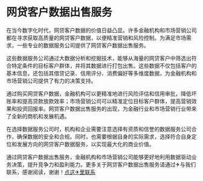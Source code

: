# 网贷客户数据出售服务

在当今数字化时代，网贷客户数据的价值日益凸显。许多金融机构和市场营销公司都在寻求获取高质量的网贷客户数据，以便精准营销和风险控制。为满足市场需求，一些专业的数据服务公司提供了网贷客户数据出售服务。

这些数据服务公司通过大数据分析和挖掘技术，能够从海量的网贷客户中筛选出符合特定条件的目标客户群体，并将其数据进行打包出售。这些数据不仅包括客户的基本信息，还包括其借贷记录、信用评分、消费偏好等多维度数据，为金融机构和市场营销公司提供了有力的决策支持。

通过购买网贷客户数据，金融机构可以更精准地进行风险评估和信用审批，降低坏账率和提高贷款放款效率；市场营销公司可以精准定位目标客户群体，提高营销效果和投资回报率。网贷客户数据出售服务的出现，为金融行业和市场营销行业带来了全新的商机和发展机遇。

在选择数据服务公司时，机构和企业需要注意选择有资质和信誉的数据服务公司合作，确保数据的安全和合规。同时，也需要根据自身的实际需求，选择符合自身定位和发展方向的网贷客户数据服务，以实现最大化的商业价值。

通过网贷客户数据出售服务，金融机构和市场营销公司能够更好地利用数据驱动业务决策，提升竞争力和盈利能力。更多关于网贷客户数据出售服务请通过✈与我们联系，感谢阅读，谢谢！[点这✈里联系](https://add.k02.cc)